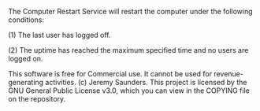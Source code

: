The Computer Restart Service will restart the computer under the following conditions:

(1) The last user has logged off.

(2) The uptime has reached the maximum specified time and no users are logged on.

This software is free for Commercial use. It cannot be used for revenue-generating activities. (c) Jeremy Saunders. This project is licensed by the GNU General Public License v3.0, which you can view in the COPYING file on the repository.
